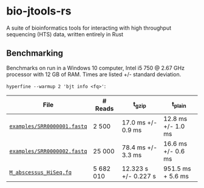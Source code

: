 # bio-jtools-rs
A suite of bioinformatics tools for interacting with high throughput sequencing (HTS) data, written entirely in Rust

## Benchmarking

Benchmarks on run in a Windows 10 computer, Intel i5 750 @ 2.67 GHz processor with 12 GB of RAM.
Times are listed +/- standard deviation.

`hyperfine --warmup 2 'bjt info <fq>'`:

| File | # Reads | t<sub>gzip</sub> | t<sub>plain</sub> |
| ---------------------- | ------- | -------------------- | --------------------- |
| [`examples/SRR0000001.fastq`](examples/) | 2 500  | 17.0 ms +/- 0.9 ms | 12.8 ms +/- 1.0 ms |
| [`examples/SRR0000002.fastq`](examples/) | 25 000 | 78.4 ms +/- 3.3 ms | 16.6 ms +/- 0.6 ms |
| [`M_abscessus_HiSeq.fq`](https://lh3.github.io/2020/05/17/fast-high-level-programming-languages) | 5 682 010 | 12.323 s +/- 0.227 s | 951.5 ms + 5.6 ms |
